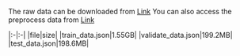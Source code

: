 The raw data can be downloaded from [Link](https://drive.google.com/drive/folders/1r09_i8nJ9c1nliXVGXwSqRYqklcHd9e2?usp=sharing)
You can also access the preprocess data from [Link](https://drive.google.com/drive/folders/11sglwm6-cY7gjeqlZaMxL_MDKDMLdhym)

|:-|:-|
|file|size|
|train_data.json|1.55GB|
|validate_data.json|199.2MB|
|test_data.json|198.6MB|
